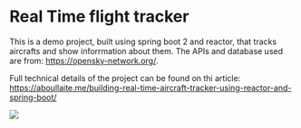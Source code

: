 # Real Time flight tracker
This is a demo project, built using spring boot 2 and reactor, that tracks aircrafts and show inforrmation about them. The APIs and database used are from: https://opensky-network.org/.

Full technical details of the project can be found on thi article: https://aboullaite.me/building-real-time-aircraft-tracker-using-reactor-and-spring-boot/

![](https://media.giphy.com/media/3o7WIxQHGb5dXRJTAA/giphy.gif)
